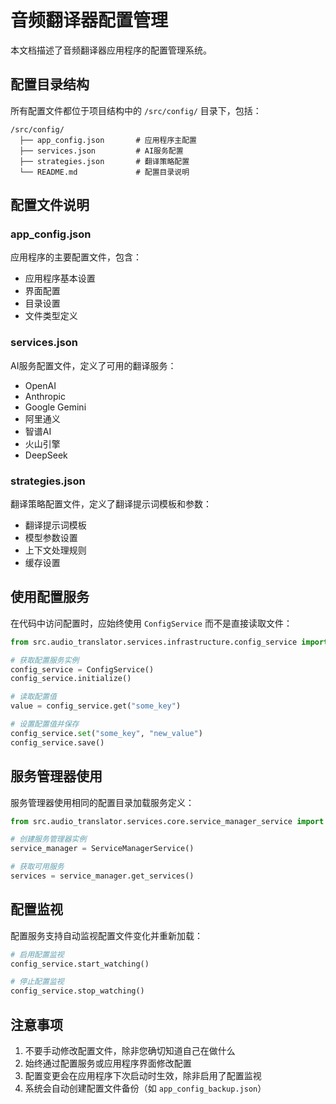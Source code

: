 # 音频翻译器配置管理

本文档描述了音频翻译器应用程序的配置管理系统。

## 配置目录结构

所有配置文件都位于项目结构中的 `/src/config/` 目录下，包括：

```
/src/config/
  ├── app_config.json       # 应用程序主配置
  ├── services.json         # AI服务配置
  ├── strategies.json       # 翻译策略配置
  └── README.md             # 配置目录说明
```

## 配置文件说明

### app_config.json

应用程序的主要配置文件，包含：
- 应用程序基本设置
- 界面配置
- 目录设置
- 文件类型定义

### services.json

AI服务配置文件，定义了可用的翻译服务：
- OpenAI
- Anthropic
- Google Gemini
- 阿里通义
- 智谱AI
- 火山引擎
- DeepSeek

### strategies.json

翻译策略配置文件，定义了翻译提示词模板和参数：
- 翻译提示词模板
- 模型参数设置
- 上下文处理规则
- 缓存设置

## 使用配置服务

在代码中访问配置时，应始终使用 `ConfigService` 而不是直接读取文件：

```python
from src.audio_translator.services.infrastructure.config_service import ConfigService

# 获取配置服务实例
config_service = ConfigService()
config_service.initialize()

# 读取配置值
value = config_service.get("some_key")

# 设置配置值并保存
config_service.set("some_key", "new_value")
config_service.save()
```

## 服务管理器使用

服务管理器使用相同的配置目录加载服务定义：

```python
from src.audio_translator.services.core.service_manager_service import ServiceManagerService

# 创建服务管理器实例
service_manager = ServiceManagerService()

# 获取可用服务
services = service_manager.get_services()
```

## 配置监视

配置服务支持自动监视配置文件变化并重新加载：

```python
# 启用配置监视
config_service.start_watching()

# 停止配置监视
config_service.stop_watching()
```

## 注意事项

1. 不要手动修改配置文件，除非您确切知道自己在做什么
2. 始终通过配置服务或应用程序界面修改配置
3. 配置变更会在应用程序下次启动时生效，除非启用了配置监视
4. 系统会自动创建配置文件备份（如 `app_config_backup.json`） 